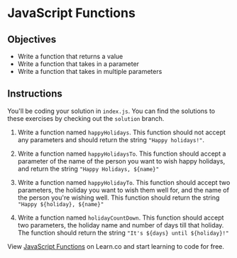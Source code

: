 # JavaScript Functions

## Objectives

+ Write a function that returns a value
+ Write a function that takes in a parameter
+ Write a function that takes in multiple parameters


## Instructions

You'll be coding your solution in `index.js`. You can find the solutions to these exercises by checking out the `solution` branch.

1. Write a function named `happyHolidays`. This function should not accept any parameters and should return the string `"Happy holidays!"`.

2. Write a function named `happyHolidaysTo`. This function should accept a parameter of the name of the person you want to wish happy holidays, and return the string `"Happy Holidays, ${name}"`

3. Write a function named `happyHolidayTo`. This function should accept two parameters, the holiday you want to wish them well for, and the name of the person you're wishing well. This function should return the string `"Happy ${holiday}, ${name}"`

4. Write a function named `holidayCountDown`. This function should accept two parameters, the holiday name and number of days till that holiday. The function should return the string `"It's ${days} until ${holiday}!"`

<p data-visibility='hidden'>View <a href='https://learn.co/lessons/js-functions-lab' title='JavaScript Functions'>JavaScript Functions</a> on Learn.co and start learning to code for free.</p>
